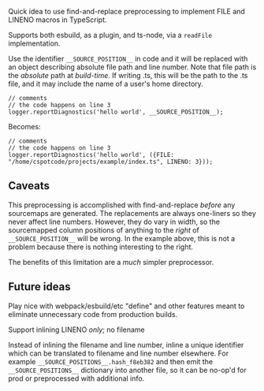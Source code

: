 Quick idea to use find-and-replace preprocessing to implement FILE and LINENO macros in TypeScript.

Supports both esbuild, as a plugin, and ts-node, via a `readFile` implementation.

Use the identifier `__SOURCE_POSITION__` in code and it will be replaced with an object describing absolute file path and line number.
Note that file path is the *absolute* path at *build-time*.  If writing .ts, this will be the path to the .ts file,
and it may include the name of a user's home directory.

```
// comments
// the code happens on line 3
logger.reportDiagnostics('hello world', __SOURCE_POSITION__);
```

Becomes:

```
// comments
// the code happens on line 3
logger.reportDiagnostics('hello world', ({FILE: "/home/cspotcode/projects/example/index.ts", LINENO: 3}));
```

## Caveats

This preprocessing is accomplished with find-and-replace *before* any sourcemaps are generated.  The replacements are always one-liners so they never affect line numbers.  However, they do vary in width, so the sourcemapped column positions of anything to the *right* of `__SOURCE_POSITION__` will be wrong.  In the example above, this is not a problem because there is nothing interesting to the right.

The benefits of this limitation are a *much* simpler preprocessor.

## Future ideas

Play nice with webpack/esbuild/etc "define" and other features meant to eliminate unnecessary code from production builds.

Support inlining LINENO *only*; no filename

Instead of inlining the filename and line number, inline a unique identifier which can be translated to filename and line number elsewhere.  For example `__SOURCE_POSITIONS__.hash_f8eb382` and then emit the `__SOURCE_POSITIONS__` dictionary into another file, so it can be no-op'd for prod or preprocessed with additional info.
